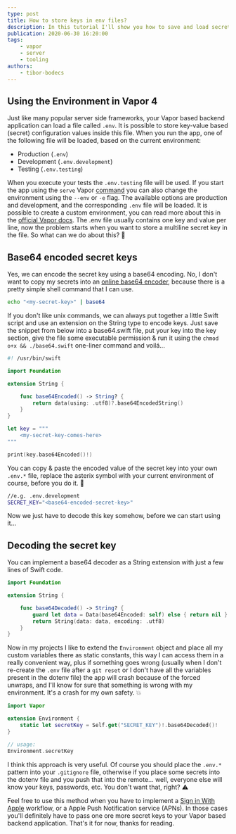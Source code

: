 ```yaml
---
type: post
title: How to store keys in env files?
description: In this tutorial I'll show you how to save and load secret keys as base64 encoded strings using dotenv files in Vapor 4.
publication: 2020-06-30 16:20:00
tags: 
    - vapor
    - server
    - tooling
authors:
    - tibor-bodecs
---
```


## Using the Environment in Vapor 4

Just like many popular server side frameworks, your Vapor based backend application can load a file called `.env`. It is possible to store key-value based (secret) configuration values inside this file. When you run the app, one of the following file will be loaded, based on the current environment:

- Production (`.env`)
- Development (`.env.development`)
- Testing (`.env.testing`)

When you execute your tests the `.env.testing` file will be used. If you start the app using the `serve` Vapor [command](https://theswiftdev.com/the-anatomy-of-vapor-commands/) you can also change the environment using the `--env` or `-e` flag. The available options are production and development, and the corresponding `.env` file will be loaded. It is possible to create a custom environment, you can read more about this in the [official Vapor docs](https://docs.vapor.codes/4.0/environment/). The .env file usually contains one key and value per line, now the problem starts when you want to store a multiline secret key in the file. So what can we do about this? 🤔

## Base64 encoded secret keys

Yes, we can encode the secret key using a base64 encoding. No, I don't want to copy my secrets into an [online base64 encoder](https://www.base64encode.org/), because there is a pretty simple shell command that I can use.

```sh
echo "<my-secret-key>" | base64
```

If you don't like unix commands, we can always put together a little Swift script and use an extension on the String type to encode keys. Just save the snippet from below into a base64.swift file, put your key into the key section, give the file some executable permission & run it using the `chmod o+x && ./base64.swift` one-liner command and voilá...

```swift
#! /usr/bin/swift

import Foundation

extension String {

    func base64Encoded() -> String? {
        return data(using: .utf8)?.base64EncodedString()
    }
}

let key = """
    <my-secret-key-comes-here>
"""

print(key.base64Encoded()!)
```

You can copy & paste the encoded value of the secret key into your own `.env.*` file, replace the asterix symbol with your current environment of course, before you do it. 🙈

```sh
//e.g. .env.development
SECRET_KEY="<base64-encoded-secret-key>"
```
Now we just have to decode this key somehow, before we can start using it...

## Decoding the secret key

You can implement a base64 decoder as a String extension with just a few lines of Swift code.

```swift
import Foundation

extension String {

    func base64Decoded() -> String? {
        guard let data = Data(base64Encoded: self) else { return nil }
        return String(data: data, encoding: .utf8)
    }
}
```

Now in my projects I like to extend the `Environment` object and place all my custom variables there as static constants, this way I can access them in a really convenient way, plus if something goes wrong (usually when I don't re-create the `.env` file after a `git reset` or I don't have all the variables present in the dotenv file) the app will crash because of the forced unwraps, and I'll know for sure that something is wrong with my environment. It's a crash for my own safety. 💥

```swift
import Vapor

extension Environment {
    static let secretKey = Self.get("SECRET_KEY")!.base64Decoded()!
}

// usage:
Environment.secretKey
```
I think this approach is very useful. Of course you should place the `.env.*` pattern into your `.gitignore` file, otherwise if you place some secrets into the dotenv file and you push that into the remote... well, everyone else will know your keys, passwords, etc. You don't want that, right? ⚠️

Feel free to use this method when you have to implement a [Sign in With Apple](https://theswiftdev.com/sign-in-with-apple-using-vapor-4/) workflow, or a Apple Push Notification service (APNs). In those cases you'll definitely have to pass one ore more secret keys to your Vapor based backend application. That's it for now, thanks for reading.
